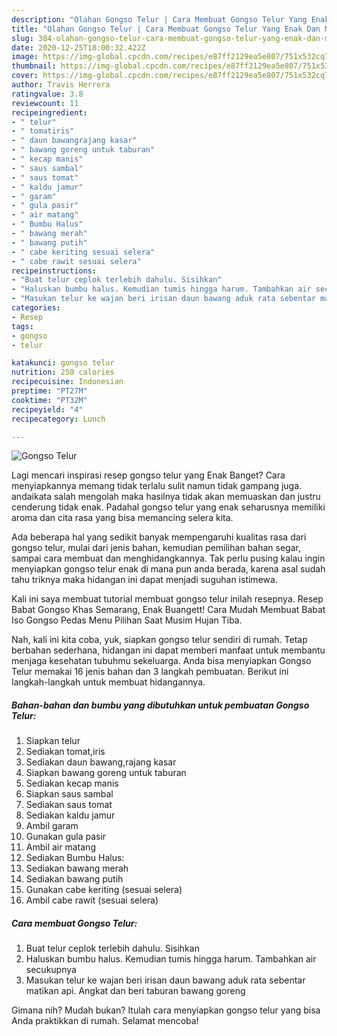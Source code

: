 ```yaml
---
description: "Olahan Gongso Telur | Cara Membuat Gongso Telur Yang Enak Dan Mudah"
title: "Olahan Gongso Telur | Cara Membuat Gongso Telur Yang Enak Dan Mudah"
slug: 384-olahan-gongso-telur-cara-membuat-gongso-telur-yang-enak-dan-mudah
date: 2020-12-25T18:00:32.422Z
image: https://img-global.cpcdn.com/recipes/e87ff2129ea5e807/751x532cq70/gongso-telur-foto-resep-utama.jpg
thumbnail: https://img-global.cpcdn.com/recipes/e87ff2129ea5e807/751x532cq70/gongso-telur-foto-resep-utama.jpg
cover: https://img-global.cpcdn.com/recipes/e87ff2129ea5e807/751x532cq70/gongso-telur-foto-resep-utama.jpg
author: Travis Herrera
ratingvalue: 3.8
reviewcount: 11
recipeingredient:
- " telur"
- " tomatiris"
- " daun bawangrajang kasar"
- " bawang goreng untuk taburan"
- " kecap manis"
- " saus sambal"
- " saus tomat"
- " kaldu jamur"
- " garam"
- " gula pasir"
- " air matang"
- " Bumbu Halus"
- " bawang merah"
- " bawang putih"
- " cabe keriting sesuai selera"
- " cabe rawit sesuai selera"
recipeinstructions:
- "Buat telur ceplok terlebih dahulu. Sisihkan"
- "Haluskan bumbu halus. Kemudian tumis hingga harum. Tambahkan air secukupnya"
- "Masukan telur ke wajan beri irisan daun bawang aduk rata sebentar matikan api. Angkat dan beri taburan bawang goreng"
categories:
- Resep
tags:
- gongso
- telur

katakunci: gongso telur 
nutrition: 250 calories
recipecuisine: Indonesian
preptime: "PT27M"
cooktime: "PT32M"
recipeyield: "4"
recipecategory: Lunch

---
```



![Gongso Telur](https://img-global.cpcdn.com/recipes/e87ff2129ea5e807/751x532cq70/gongso-telur-foto-resep-utama.jpg)

Lagi mencari inspirasi resep gongso telur yang Enak Banget? Cara menyiapkannya memang tidak terlalu sulit namun tidak gampang juga. andaikata salah mengolah maka hasilnya tidak akan memuaskan dan justru cenderung tidak enak. Padahal gongso telur yang enak seharusnya memiliki aroma dan cita rasa yang bisa memancing selera kita.

Ada beberapa hal yang sedikit banyak mempengaruhi kualitas rasa dari gongso telur, mulai dari jenis bahan, kemudian pemilihan bahan segar, sampai cara membuat dan menghidangkannya. Tak perlu pusing kalau ingin menyiapkan gongso telur enak di mana pun anda berada, karena asal sudah tahu triknya maka hidangan ini dapat menjadi suguhan istimewa.

Kali ini saya membuat tutorial membuat gongso telur inilah resepnya. Resep Babat Gongso Khas Semarang, Enak Buangett! Cara Mudah Membuat Babat Iso Gongso Pedas Menu Pilihan Saat Musim Hujan Tiba.


Nah, kali ini kita coba, yuk, siapkan gongso telur sendiri di rumah. Tetap berbahan sederhana, hidangan ini dapat memberi manfaat untuk membantu menjaga kesehatan tubuhmu sekeluarga. Anda bisa menyiapkan Gongso Telur memakai 16 jenis bahan dan 3 langkah pembuatan. Berikut ini langkah-langkah untuk membuat hidangannya.

<!--inarticleads1-->

##### Bahan-bahan dan bumbu yang dibutuhkan untuk pembuatan Gongso Telur:

1. Siapkan  telur
1. Sediakan  tomat,iris
1. Sediakan  daun bawang,rajang kasar
1. Siapkan  bawang goreng untuk taburan
1. Sediakan  kecap manis
1. Siapkan  saus sambal
1. Sediakan  saus tomat
1. Sediakan  kaldu jamur
1. Ambil  garam
1. Gunakan  gula pasir
1. Ambil  air matang
1. Sediakan  Bumbu Halus:
1. Sediakan  bawang merah
1. Sediakan  bawang putih
1. Gunakan  cabe keriting (sesuai selera)
1. Ambil  cabe rawit (sesuai selera)




<!--inarticleads2-->

##### Cara membuat Gongso Telur:

1. Buat telur ceplok terlebih dahulu. Sisihkan
1. Haluskan bumbu halus. Kemudian tumis hingga harum. Tambahkan air secukupnya
1. Masukan telur ke wajan beri irisan daun bawang aduk rata sebentar matikan api. Angkat dan beri taburan bawang goreng




Gimana nih? Mudah bukan? Itulah cara menyiapkan gongso telur yang bisa Anda praktikkan di rumah. Selamat mencoba!

